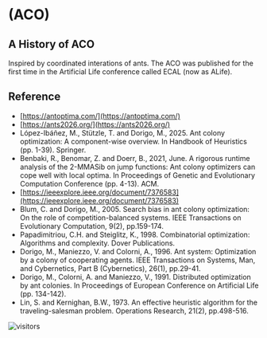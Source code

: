 # (ACO)

## A History of ACO

Inspired by coordinated interations of ants.
The ACO was published for the first time in the Artificial Life conference called ECAL (now as ALife).

## Reference

* [https://antoptima.com/](https://antoptima.com/)
* [https://ants2026.org/](https://ants2026.org/)
* López-Ibáñez, M., Stützle, T. and Dorigo, M., 2025.
  Ant colony optimization: A component-wise overview.
  In Handbook of Heuristics (pp. 1-39). Springer.
* Benbaki, R., Benomar, Z. and Doerr, B., 2021, June.
  A rigorous runtime analysis of the 2-MMASib on jump functions: Ant colony optimizers can cope well with local optima.
  In Proceedings of Genetic and Evolutionary Computation Conference (pp. 4-13). ACM.
* [https://ieeexplore.ieee.org/document/7376583](https://ieeexplore.ieee.org/document/7376583)
* Blum, C. and Dorigo, M., 2005.
  Search bias in ant colony optimization: On the role of competition-balanced systems.
  IEEE Transactions on Evolutionary Computation, 9(2), pp.159-174.
* Papadimitriou, C.H. and Steiglitz, K., 1998.
  Combinatorial optimization: Algorithms and complexity.
  Dover Publications.
* Dorigo, M., Maniezzo, V. and Colorni, A., 1996.
  Ant system: Optimization by a colony of cooperating agents.
  IEEE Transactions on Systems, Man, and Cybernetics, Part B (Cybernetics), 26(1), pp.29-41.
* Dorigo, M., Colorni, A. and Maniezzo, V., 1991.
  Distributed optimization by ant colonies.
  In Proceedings of European Conference on Artificial Life (pp. 134-142).
* Lin, S. and Kernighan, B.W., 1973.
  An effective heuristic algorithm for the traveling-salesman problem.
  Operations Research, 21(2), pp.498-516.

![visitors](https://visitor-badge.laobi.icu/badge?page_id=Evolutionary-Intelligence.SIAMP)
